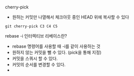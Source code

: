 cherry-pick
- 원하는 커밋만 나열해서 체크아웃 중인 HEAD 위에 복사할 수 있다

```git
git cherry-pick C3 C4 C5
```

rebase -i
인터렉티브 리베이스란?
- rebase 명령어를 사용할 때 -i를 같이 사용하는 것
- 원하지 않는 커밋을 뺄 수 있다. (pick을 통해 지정)
- 커밋을 스쿼시 할 수 있다.
- 커밋의 순서를 변경할 수 있다.
- 
